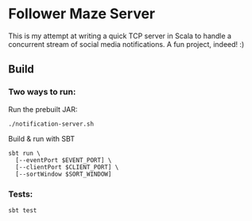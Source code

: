 # Follower Maze Server

This is my attempt at writing a quick TCP server in Scala to handle a
concurrent stream of social media notifications. A fun project, indeed!
:)

## Build

### Two ways to run:

Run the prebuilt JAR:
```
./notification-server.sh
```

Build & run with SBT
```
sbt run \
  [--eventPort $EVENT_PORT] \
  [--clientPort $CLIENT_PORT] \
  [--sortWindow $SORT_WINDOW]
```

### Tests:
```
sbt test
```
